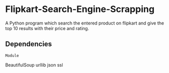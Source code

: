 # Flipkart-Search-Engine-Scrapping
A Python program which search the entered product on flipkart and give the top 10 results with their price and rating.

## Dependencies
```
Module
```
BeautifulSoup
urllib
json
ssl
